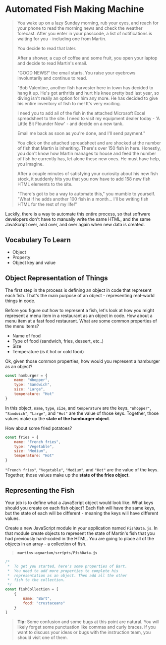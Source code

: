 # Automated Fish Making Machine

> You wake up on a lazy Sunday morning, rub your eyes, and reach for your phone to read the morning news and check the weather forecast. After you enter in your passcode, a list of notifications is waiting for you - including one from Martin.
>
> You decide to read that later.
>
> After a shower, a cup of coffee and some fruit, you open your laptop and decide to read Martin's email.
>
> "GOOD NEWS!" the email starts. You raise your eyebrows involuntarily and continue to read.
>
> "Bob Valentine, another fish harvester here in town has decided to hang it up. He's got arthritis and hurt his knee pretty bad last year, so diving isn't really an option for him any more. He has decided to give his entire inventory of fish to me! It's very exciting.
>
> I need you to add all of the fish in the attached Microsoft Excel spreadsheet to the site. I need to visit my equipment dealer today - 'A Little Bit Flounder Now' - and decide on a new tank.
>
> Email me back as soon as you're done, and I'll send payment."
>
> You click on the attached spreadsheet and are shocked at the number of fish that Martin is inheriting. There's over 150 fish in here. Honestly, you don't know how Martin manages to house and feed the number of fish he currently has, let alone these new ones. He must have help, you imagine.
>
> After a couple minutes of satisfying your curiosity about his new fish stock, it suddenly hits you that you now have to add 158 new fish HTML elements to the site.
>
> "There's got to be a way to automate this," you mumble to yourself. "What if he adds another 100 fish in a month... I'll be writing fish HTML for the rest of my life!"

Luckily, there is a way to automate this entire process, so that software developers don't have to manually write the same HTML, and the same JavaScript over, and over, and over again when new data is created.

## Vocabulary To Learn
* Object
* Property
* Object key and value

## Object Representation of Things

The first step in the process is defining an object in code that represent each fish. That's the main purpose of an object - representing real-world things in code.

Before you figure out how to represent a fish, let's look at how you might represent a menu item in a restaurant as an object in code. How about a menu item at a fast food restaurant. What are some common properties of the menu items?

* Name of food
* Type of food (sandwich, fries, dessert, etc..)
* Size
* Temperature (is it hot or cold food)

Ok, given those common properties, how would you represent a hamburger as an object?

```js
const hamburger = {
    name: "Whopper",
    type: "Sandwich",
    size: "Large",
    temperature: "Hot"
}
```

In this object, `name`, `type`, `size`, and `temperature` are the keys. `"Whopper"`, `"Sandwich"`, `"Large"`, and `"Hot"` are the value of those keys. Together, those values make up the **state of the hamburger object**.

How about some fried potatoes?

```js
const fries = {
    name: "French fries",
    type: "Vegetable",
    size: "Medium",
    temperature: "Hot"
}
```

 `"French fries"`, `"Vegetable"`, `"Medium"`, and `"Hot"` are the value of the keys. Together, those values make up the **state of the fries object**.

## Representing the Fish

Your job is to define what a JavaScript object would look like. What keys should you create on each fish object? Each fish will have the same keys, but the state of each will be different - meaning the keys will have different values.

Create a new JavaScript module in your application named `FishData.js`. In that module create objects to represent the state of Martin's fish that you had previously hard-coded in the HTML. You are going to place all of the objects in an array - a collection of fish.

> **`martins-aquarium/scripts/FishData.js`**

```js
/*
 *  To get you started, here's some properties of Bart.
 *  You need to add more properties to complete his
 *  representation as an object. Then add all the other
 *  fish to the collection.
 */
const fishCollection = [
    {
        name: "Bart",
        food: "crustaceans"
    }
]
```

> **Tip:** Some confusion and some bugs at this point are natural. You will likely forget some punctuation like commas and curly braces. If you want to discuss your ideas or bugs with the instruction team, you should visit one of them.

